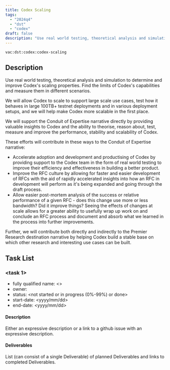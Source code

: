 ```yaml
---
title: Codex Scaling
tags:
  - "2024q4"
  - "dst"
  - "codex"
draft: false
description: "Use real world testing, theoretical analysis and simulation to determine and improve Codex's scaling properties. Find the limits of Codex's capabilities and measure them in different scenarios."
---
```


`vac:dst:codex:codex-scaling`

## Description
Use real world testing, theoretical analysis and simulation to determine and improve Codex's scaling properties. Find the limits of Codex's capabilities and measure them in different scenarios.

We will allow Codex to scale to support large scale use cases, test how it behaves in large 100TB+ testnet deployments and in various deployment setups, and we will help make Codex more scalable in the first place.

We will support the Conduit of Expertise narrative directly by providing valuable insights to Codex and the ability to theorise, reason about, test, measure and improve the performance, stability and scalability of Codex.

These efforts will contribute in these ways to the Conduit of Expertise narrative:

* Accelerate adoption and development and productising of Codex by providing support to the Codex team in the form of real world testing to improve their efficiency and effectiveness in building a better product.
* Improve the RFC culture by allowing for faster and easier development of RFCs with the aid of rapidly accelerated insights into how an RFC in development will perform as it's being expanded and going through the draft process.
* Allow easier post-mortem analysis of the success or relative performance of a given RFC - does this change use more or less bandwidth? Did it improve things? Seeing the effects of changes at scale allows for a greater ability to usefully wrap up work on and conclude an RFC process and document and absorb what we learned in the process into further improvements.

Further, we will contribute both directly and indirectly to the Premier Research destination narrative by helping Codex build a stable base on which other research and interesting use cases can be built.


## Task List

### <task 1>

* fully qualified name: <>
* owner: 
* status: <not started or in progress (0%-99%) or done>
* start-date: <yyyy/mm/dd>
* end-date: <yyyy/mm/dd>

#### Description

Either an expressive description or a link to a github issue with an expressive description.

#### Deliverables

List (can consist of a single Deliverable) of planned Deliverables and links to completed Deliverables.



